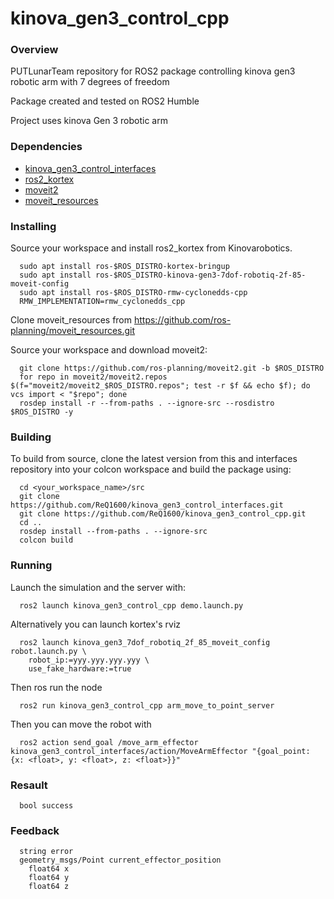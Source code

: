 # kinova_gen3_control_cpp
### Overview

PUTLunarTeam repository for ROS2 package controlling kinova gen3 robotic arm with 7 degrees of freedom

Package created and tested on ROS2 Humble

Project uses kinova Gen 3 robotic arm

### Dependencies

- [kinova_gen3_control_interfaces](https://github.com/ReQ1600/kinova_gen3_control_interfaces)
- [ros2_kortex](https://github.com/Kinovarobotics/ros2_kortex)
- [moveit2](https://github.com/ros-planning/moveit2)
- [moveit_resources](https://github.com/ros-planning/moveit_resources)

### Installing

Source your workspace and install ros2_kortex from Kinovarobotics.
~~~
  sudo apt install ros-$ROS_DISTRO-kortex-bringup
  sudo apt install ros-$ROS_DISTRO-kinova-gen3-7dof-robotiq-2f-85-moveit-config
  sudo apt install ros-$ROS_DISTRO-rmw-cyclonedds-cpp
  RMW_IMPLEMENTATION=rmw_cyclonedds_cpp
~~~

Clone moveit_resources from https://github.com/ros-planning/moveit_resources.git

Source your workspace and download moveit2:
~~~
  git clone https://github.com/ros-planning/moveit2.git -b $ROS_DISTRO
  for repo in moveit2/moveit2.repos $(f="moveit2/moveit2_$ROS_DISTRO.repos"; test -r $f && echo $f); do vcs import < "$repo"; done
  rosdep install -r --from-paths . --ignore-src --rosdistro $ROS_DISTRO -y
~~~

### Building

To build from source, clone the latest version from this and interfaces repository into your colcon workspace and build the package using:
~~~
  cd <your_workspace_name>/src
  git clone https://github.com/ReQ1600/kinova_gen3_control_interfaces.git
  git clone https://github.com/ReQ1600/kinova_gen3_control_cpp.git
  cd ..
  rosdep install --from-paths . --ignore-src
  colcon build
~~~

### Running

Launch the simulation and the server with:
~~~
  ros2 launch kinova_gen3_control_cpp demo.launch.py
~~~

Alternatively you can launch kortex's rviz
~~~
  ros2 launch kinova_gen3_7dof_robotiq_2f_85_moveit_config robot.launch.py \
    robot_ip:=yyy.yyy.yyy.yyy \
    use_fake_hardware:=true
~~~
Then ros run the node
~~~
  ros2 run kinova_gen3_control_cpp arm_move_to_point_server
~~~

Then you can move the robot with
~~~
  ros2 action send_goal /move_arm_effector kinova_gen3_control_interfaces/action/MoveArmEffector "{goal_point: {x: <float>, y: <float>, z: <float>}}"
~~~

### Resault
~~~
  bool success
~~~

### Feedback
~~~
  string error
  geometry_msgs/Point current_effector_position
	float64 x
	float64 y
	float64 z
~~~

